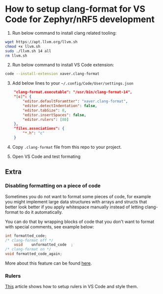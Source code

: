 # How to setup clang-format for VS Code for Zephyr/nRF5 development

1. Run below command to install clang related tooling:

```bash
wget https://apt.llvm.org/llvm.sh
chmod +x llvm.sh
sudo ./llvm.sh 14 all
rm llvm.sh
```

2. Run below command to install VS Code extension:

```bash
code --install-extension xaver.clang-format
```

3. Add below lines to your `~/.config/Code/User/settings.json`

```json
    "clang-format.executable": "/usr/bin/clang-format-14",
    "[c]": {
        "editor.defaultForamtter": "xaver.clang-format",
        "editor.detectIndentation": false,
        "editor.tabSize": 8,
        "editor.insertSpaces": false,
        "editor.rulers": [80]
    },
    "files.associations": {
        "*.h": "c"
    }
```

4. Copy `.clang-format` file from this repo to your project.

5. Open VS Code and test formating

## Extra

### Disabling formatting on a piece of code

Sometimes you do not want to format some pieces of code, for example you might
implement large data structures with arrays and structs that better look better
if you apply whitespace manually instead of letting clang-format to do it
automatically.

You can do that by wrapping blocks of code that you don't want to format with
special comments, see example below:

```C
int formatted_code;
/* clang-format off */
    void    unformatted_code  ;
/* clang-format on */
void formatted_code_again;
```

More about this feature can be found
[here](https://clang.llvm.org/docs/ClangFormatStyleOptions.html#disabling-formatting-on-a-piece-of-code).

### Rulers

[This](https://dev.to/brad_beggs/vs-code-vertical-rulers-for-prettier-code-3gp3)
article shows how to setup rulers in VS Code and style them.
